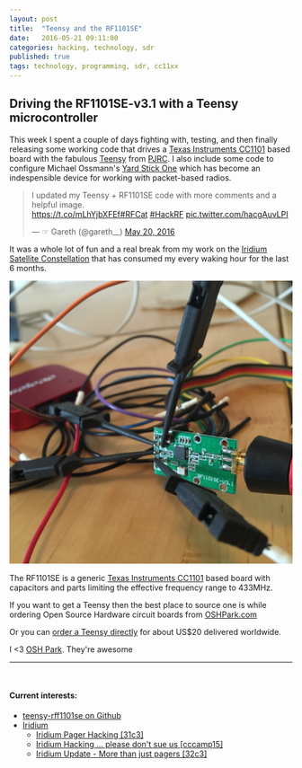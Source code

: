 ```yaml
---
layout: post
title:  "Teensy and the RF1101SE"
date:   2016-05-21 09:11:00
categories: hacking, technology, sdr
published: true
tags: technology, programming, sdr, cc11xx
---
```


## Driving the RF1101SE-v3.1 with a Teensy microcontroller

This week I spent a couple of days fighting with, testing, and then finally releasing some working code that drives a [Texas Instruments CC1101][cc1101] based board with the fabulous [Teensy][teensy] from [PJRC][pjrc]. I also include some code to configure Michael Ossmann's [Yard Stick One][ys1] which has become an indespensible device for working with packet-based radios.

<blockquote class="twitter-tweet" data-lang="en"><p lang="en" dir="ltr">I updated my Teensy + RF1101SE code with more comments and a helpful image.<br> <a href="https://t.co/mLhYjbXFEf">https://t.co/mLhYjbXFEf</a><a href="https://twitter.com/hashtag/RFCat?src=hash">#RFCat</a> <a href="https://twitter.com/hashtag/HackRF?src=hash">#HackRF</a> <a href="https://t.co/hacgAuvLPI">pic.twitter.com/hacgAuvLPI</a></p>&mdash; ☞ Gareth (@gareth__) <a href="https://twitter.com/gareth__/status/733648265913237506">May 20, 2016</a></blockquote> <script async src="//platform.twitter.com/widgets.js" charset="utf-8"></script>


<!--more-->

It was a whole lot of fun and a real break from my work on the [Iridium Satellite Constellation](https://en.wikipedia.org/wiki/Iridium_satellite_constellation) that has consumed my every waking hour for the last 6 months.

![Saleae connected to the RF1101SE-V3.1][rf1101]


The RF1101SE is a generic [Texas Instruments CC1101][cc1101] based board with capacitors and parts limiting the effective frequency range to 433MHz. 


If you want to get a Teensy then the best place to source one is while ordering Open Source Hardware circuit boards from [OSHPark.com][oshpark]

Or you can [order a Teensy directly][order] for about US$20 delivered worldwide.

I <3 [OSH Park][oshpark]. They're awesome

<hr>

<br />

#### Current interests:
* [teensy-rff1101se on Github](https://github.com/gyaresu/rf1101se-teensy/)
* [Iridium](/)
   * [Iridium Pager Hacking \[31c3\]](https://youtu.be/xCf5JFpOkDs)
   * [Iridium Hacking ... please don't sue us \[cccamp15\]](https://youtu.be/K_u-lj2PJds)
   * [Iridium Update - More than just pagers \[32c3\]](https://youtu.be/n5N0o8gShtE)

[cc1101]:           http://www.ti.com/product/cc1101
[rf1101]:           /files/saleae-rf1101se.jpg
[ys1]:              https://github.com/greatscottgadgets/yardstick/wiki/YARD-Stick-One
[teensy]:           https://www.pjrc.com/teensy/teensy31.html
[pjrc]:             https://www.pjrc.com
[order]:            http://store.oshpark.com/products/teensy-3-1
[oshpark]:          https://oshpark.com
